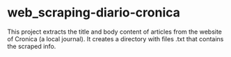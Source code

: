 # web_scraping-diario-cronica
This project extracts the title and body content of articles from the website of Cronica (a local journal). It creates a directory with files .txt that contains the scraped info.

